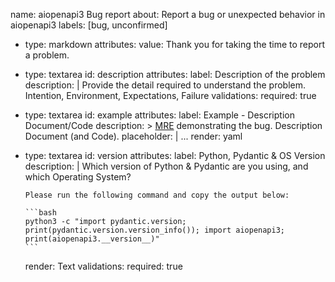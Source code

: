 name: aiopenapi3 Bug report
about: Report a bug or unexpected behavior in aiopenapi3
labels: [bug, unconfirmed]

  - type: markdown
    attributes:
      value:  Thank you for taking the time to report a problem.

  - type: textarea
    id: description
    attributes:
      label: Description of the problem
      description: |
        Provide the detail required to understand the problem.
        Intention, Environment, Expectations, Failure
    validations:
      required: true

  - type: textarea
    id: example
    attributes:
      label: Example - Description Document/Code
      description: >
        [MRE](https://stackoverflow.com/help/minimal-reproducible-example) demonstrating the bug.
        Description Document (and Code).
      placeholder: |
        ...
      render: yaml

  - type: textarea
    id: version
    attributes:
      label: Python, Pydantic & OS Version
      description: |
        Which version of Python & Pydantic are you using, and which Operating System?

        Please run the following command and copy the output below:

        ```bash
        python3 -c "import pydantic.version; print(pydantic.version.version_info()); import aiopenapi3; print(aiopenapi3.__version__)"
        ```
      render: Text
    validations:
      required: true
